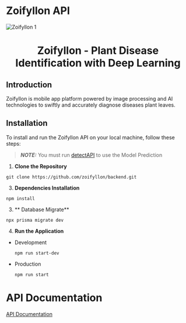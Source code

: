 # Zoifyllon API

![Zoifyllon 1](https://github.com/zoifyllon/Android/assets/120267728/e8a2d9b7-f1ba-4a70-8826-549d7642f695)
<h1 align="center">Zoifyllon - Plant Disease Identification with Deep Learning</h1>

## Introduction
Zoifyllon is mobile app platform powered by image processing and AI technologies to swiftly and accurately diagnose diseases plant leaves.

## Installation
To install and run the Zoifyllon API on your local machine, follow these steps:

  > **_NOTE:_** You must run [detectAPI](https://github.com/zoifyllon/detectAPI) to use the Model Prediction

1. **Clone the Repository**

```
git clone https://github.com/zoifyllon/backend.git
``` 

3. **Dependencies Installation**

```
npm install
```

3. ** Database Migrate**

```
npx prisma migrate dev
```

4. **Run the Application**

- Development
  ```
  npm run start-dev
  ```
- Production
  ```
  npm run start
  ```

# API Documentation

[API Documentation](API%20Documentation.md)
